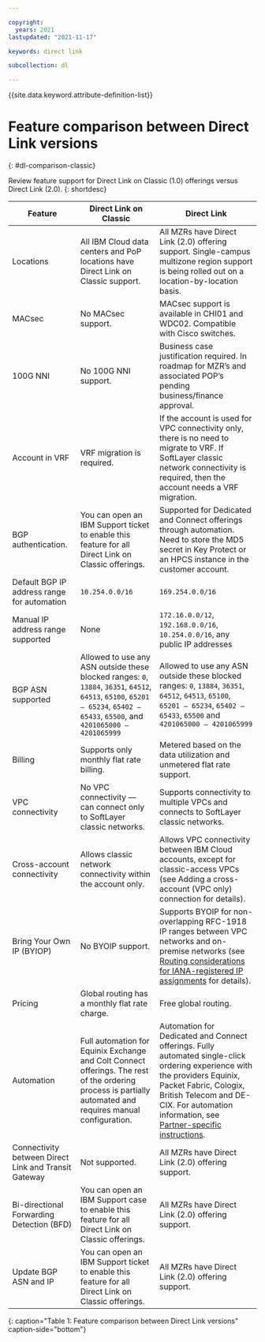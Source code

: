 ```yaml
---

copyright:
  years: 2021
lastupdated: "2021-11-17"

keywords: direct link

subcollection: dl

---
```


{{site.data.keyword.attribute-definition-list}}

# Feature comparison between Direct Link versions
{: #dl-comparison-classic}

Review feature support for Direct Link on Classic (1.0) offerings versus Direct Link (2.0).
{: shortdesc}

| **Feature** | **Direct Link on Classic** | **Direct Link** |
|-----|-----|-----|
| Locations | All IBM Cloud data centers and PoP locations have Direct Link on Classic support. | All MZRs have Direct Link (2.0) offering support. Single-campus multizone region support is being rolled out on a location-by-location basis. |
| MACsec | No MACsec support. | MACsec support is available in CHI01 and WDC02. Compatible with Cisco switches. |
| 100G NNI | No 100G NNI support. | Business case justification required. In roadmap for MZR’s and associated POP’s pending business/finance approval. | 
| Account in VRF | VRF migration is required. | If the account is used for VPC connectivity only, there is no need to migrate to VRF. If SoftLayer classic network connectivity is required, then the account needs a VRF migration. |
| BGP authentication. | You can open an IBM Support ticket to enable this feature for all Direct Link on Classic offerings. | Supported for Dedicated and Connect offerings through automation. Need to store the MD5 secret in Key Protect or an HPCS instance in the customer account. |
| Default BGP IP address range for automation | `10.254.0.0/16` | `169.254.0.0/16` | 
| Manual IP address range supported | None | `172.16.0.0/12`, `192.168.0.0/16`, `10.254.0.0/16`, any public IP addresses |
| BGP ASN supported | Allowed to use any ASN outside these blocked ranges: `0`, `13884`, `36351`, `64512`, `64513`, `65100`, `65201 – 65234`, `65402 – 65433`, `65500`, and `4201065000 – 4201065999` | Allowed to use any ASN outside these blocked ranges: `0`, `13884`, `36351`, `64512`, `64513`, `65100`, `65201 – 65234`, `65402 – 65433`, `65500` and `4201065000 – 4201065999` |
| Billing | Supports only monthly flat rate billing. | Metered based on the data utilization and unmetered flat rate support. |
| VPC connectivity | No VPC connectivity — can connect only to SoftLayer classic networks. | Supports connectivity to multiple VPCs and connects to SoftLayer classic networks. |
| Cross-account connectivity | Allows classic network connectivity within the account only.  | Allows VPC connectivity between IBM Cloud accounts, except for classic-access VPCs (see Adding a cross-account (VPC only) connection for details). |
| Bring Your Own IP (BYIOP) | No BYOIP support. | Supports BYOIP for non-overlapping RFC-1918 IP ranges between VPC networks and on-premise networks (see [Routing considerations for IANA-registered IP assignments](/docs/vpc?topic=vpc-interconnectivity) for details). | 
| Pricing | Global routing has a monthly flat rate charge. | Free global routing. |
| Automation | Full automation for Equinix Exchange and Colt Connect offerings. The rest of the ordering process is partially automated and requires manual configuration. | Automation for Dedicated and Connect offerings. Fully automated single-click ordering experience with the providers Equinix, Packet Fabric, Cologix, British Telecom  and DE-CIX. For automation information, see [Partner-specific instructions](/docs/dl?topic=dl-how-to-order-ibm-cloud-dl-connect#instructions-partner). |
| Connectivity between Direct Link and Transit Gateway | Not supported. | All MZRs have Direct Link (2.0) offering support. |
| Bi-directional Forwarding Detection (BFD) | You can open an IBM Support case to enable this feature for all Direct Link on Classic offerings. | All MZRs have Direct Link (2.0) offering support. |
| Update BGP ASN and IP | You can open an IBM Support ticket to enable this feature for all Direct Link on Classic offerings. | All MZRs have Direct Link (2.0) offering support. |
{: caption="Table 1: Feature comparison between Direct Link versions" caption-side="bottom"}
